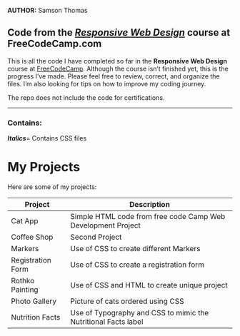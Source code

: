 **AUTHOR:** Samson Thomas

<h2>Code from the <a href="https://www.freecodecamp.org/learn/2022/responsive-web-design/"><em>Responsive Web Design</a></em> course at FreeCodeCamp.com</h2>

This is all the code I have completed so far in the **Responsive Web Design** course at <a href="https://www.freecodecamp.org/"> FreeCodeCamp</a>. Although the course isn’t finished yet, this is the progress I’ve made. 
Please feel free to review, correct, and organize the files. I’m also looking for tips on how to improve my coding journey.

The repo does not include the code for certifications.
<hr>

<h3>Contains:</h3>

<em>**Italics**</em>= Contains CSS files


# My Projects

Here are some of my projects:

 |Project | Description|
 ---------|------------
 Cat App | Simple HTML code from free code Camp Web Development Project
 Coffee Shop | Second Project
 Markers | Use of CSS to create different Markers
 Registration Form | Use of CSS to create a registration form
 Rothko Painting | Use of CSS and HTML to create unique project
 Photo Gallery| Picture of cats ordered using CSS
 Nutrition Facts | Use of Typography and CSS to mimic the Nutritional Facts label


